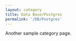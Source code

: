 ```yaml
---
layout: category
title: Data Base/Postgres
permalink: '/DB/Postgres'
---
```


Another sample category page.
